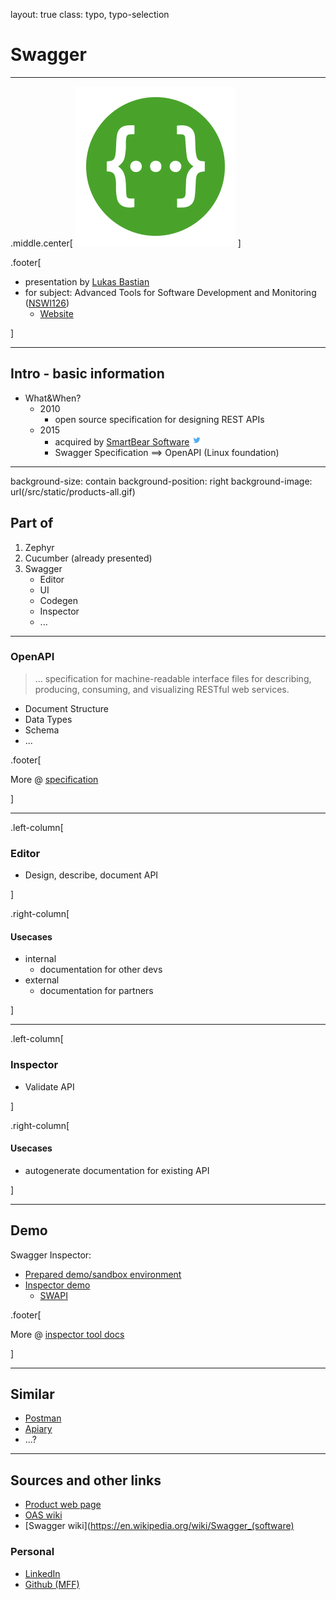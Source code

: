 layout: true
class: typo, typo-selection

# Swagger

---

.middle.center[
    ![logo](/src/static/swagger.png)
]

.footer[

- presentation by [Lukas Bastian](https://github.com/bastianluk/)
- for subject: Advanced Tools for Software Development and Monitoring ([NSWI126](https://is.cuni.cz/studium/predmety/index.php?do=predmet&kod=NSWI126))
  - [Website](https://d3s.mff.cuni.cz/cz/teaching/nswi126/)

]

---

## Intro - basic information

- What&When?
   - 2010
      - open source specification for designing REST APIs
   - 2015
      - acquired by [SmartBear Software](https://smartbear.com/) [<img src="/src/static/twitter.png" height="16px" width="16px">](https://twitter.com/smartbear)
      - Swagger Specification ==> OpenAPI (Linux foundation)

---
background-size: contain
background-position: right
background-image: url(/src/static/products-all.gif)

## Part of

1. Zephyr
1. Cucumber (already presented)
1. Swagger
   - Editor
   - UI
   - Codegen
   - Inspector
   - ...

---

### OpenAPI

> ... specification for machine-readable interface files for describing, producing, consuming, and visualizing RESTful web services.

- Document Structure
- Data Types
- Schema
- ...

.footer[

More @ [specification](https://swagger.io/specification/)

]

---

.left-column[

### Editor

- Design, describe, document API

]

.right-column[

#### Usecases

- internal
  - documentation for other devs
- external
  - documentation for partners

]

---

.left-column[

### Inspector

- Validate API

]

.right-column[

#### Usecases

- autogenerate documentation for existing API

]

---

## Demo

Swagger Inspector:

- [Prepared demo/sandbox environment](https://petstore.swagger.io/)
- [Inspector demo](https://inspector.swagger.io/builder?url=https%3A%2F%2Fswapi.dev%2Fapi%2Fpeople)
  - [SWAPI](https://swapi.dev/)

.footer[

More @ [inspector tool docs](https://swagger.io/tools/swagger-inspector/)

]

---

## Similar

- [Postman](https://www.postman.com/)
- [Apiary](https://apiary.io/)
- ...?

---

## Sources and other links

- [Product web page](https://swagger.io/)
- [OAS wiki](https://en.wikipedia.org/wiki/OpenAPI_Specification)
- [Swagger wiki](https://en.wikipedia.org/wiki/Swagger_(software)

### Personal

- [LinkedIn](https://www.linkedin.com/in/bastianluk/)
- [Github (MFF)](https://github.com/bastianluk/MFFUK)
